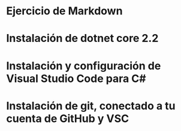 
# Ejercicio de Markdown

# Instalación de dotnet core 2.2


# Instalación y configuración de Visual Studio Code para C#








# Instalación de git, conectado a tu cuenta de GitHub y VSC



